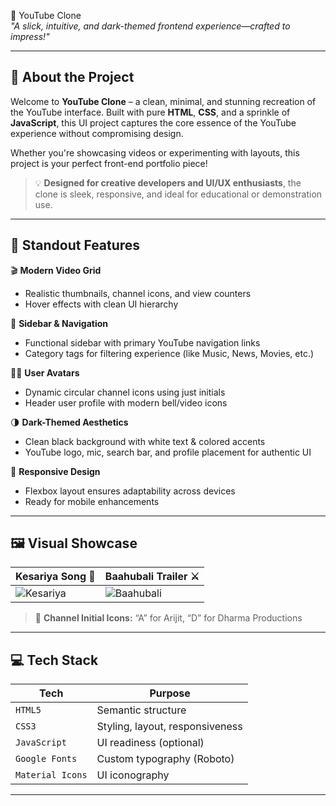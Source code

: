 🎥 YouTube Clone  
*"A slick, intuitive, and dark-themed frontend experience—crafted to impress!"*

---

## 🌟 About the Project

Welcome to **YouTube Clone** – a clean, minimal, and stunning recreation of the YouTube interface. Built with pure **HTML**, **CSS**, and a sprinkle of **JavaScript**, this UI project captures the core essence of the YouTube experience without compromising design.

Whether you're showcasing videos or experimenting with layouts, this project is your perfect front-end portfolio piece!

> 💡 **Designed for creative developers and UI/UX enthusiasts**, the clone is sleek, responsive, and ideal for educational or demonstration use.

---

## 🎯 Standout Features

🎬 **Modern Video Grid**  
- Realistic thumbnails, channel icons, and view counters  
- Hover effects with clean UI hierarchy  

🧭 **Sidebar & Navigation**  
- Functional sidebar with primary YouTube navigation links  
- Category tags for filtering experience (like Music, News, Movies, etc.)

🧑‍🎤 **User Avatars**  
- Dynamic circular channel icons using just initials  
- Header user profile with modern bell/video icons  

🌗 **Dark-Themed Aesthetics**  
- Clean black background with white text & colored accents  
- YouTube logo, mic, search bar, and profile placement for authentic UI

📱 **Responsive Design**  
- Flexbox layout ensures adaptability across devices  
- Ready for mobile enhancements

---

## 🖼️ Visual Showcase

| Kesariya Song 🧡 | Baahubali Trailer ⚔️ |
|------------------|----------------------|
| ![Kesariya](https://img.youtube.com/vi/BddP6PYo2gs/hqdefault.jpg) | ![Baahubali](https://img.youtube.com/vi/sOEg_YZQsTI/hqdefault.jpg) |

> 🎨 **Channel Initial Icons:** “A” for Arijit, “D” for Dharma Productions

---

## 💻 Tech Stack

| Tech        | Purpose                         |
|-------------|---------------------------------|
| `HTML5`     | Semantic structure              |
| `CSS3`      | Styling, layout, responsiveness |
| `JavaScript`| UI readiness (optional)         |
| `Google Fonts` | Custom typography (Roboto)   |
| `Material Icons` | UI iconography             |

---
